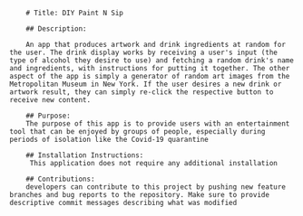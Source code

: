  
        # Title: DIY Paint N Sip

        ## Description: 
        
        An app that produces artwork and drink ingredients at random for the user. The drink display works by receiving a user's input (the type of alcohol they desire to use) and fetching a random drink's name and ingredients, with instructions for putting it together. The other aspect of the app is simply a generator of random art images from the Metropolitan Museum in New York. If the user desires a new drink or artwork result, they can simply re-click the respective button to receive new content.
        
        ## Purpose:
        The purpose of this app is to provide users with an entertainment tool that can be enjoyed by groups of people, especially during periods of isolation like the Covid-19 quarantine

        ## Installation Instructions:
         This application does not require any additional installation

        ## Contributions:
        developers can contribute to this project by pushing new feature branches and bug reports to the repository. Make sure to provide descriptive commit messages describing what was modified

    